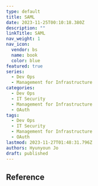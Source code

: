 ```yaml
---
type: default
title: SAML
date: 2023-11-25T00:10:18.380Z
description: ""
linkTitle: SAML
nav_weight: 1
nav_icon:
  vendor: bs
  name: book
  color: blue
featured: true
series:
  - Dev Ops
  - Management for Infrastructure
categories:
  - Dev Ops
  - IT Security
  - Management for Infrastructure
  - OAuth
tags:
  - Dev Ops
  - IT Security
  - Management for Infrastructure
  - OAuth
lastmod: 2023-11-27T01:48:31.796Z
authors: Hyunyoun Jo
draft: published
---
```


## Reference

